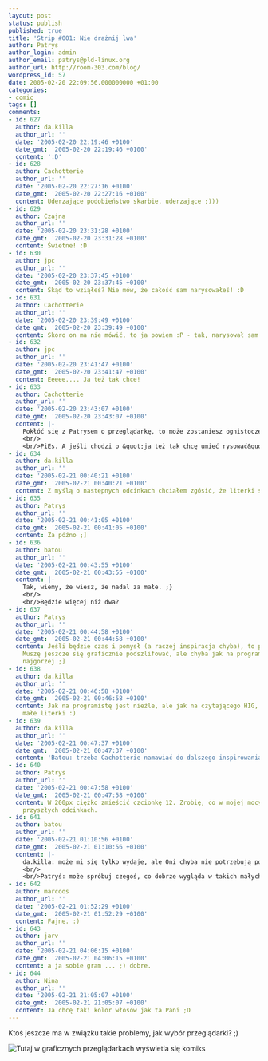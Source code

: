 ```yaml
---
layout: post
status: publish
published: true
title: 'Strip #001: Nie drażnij lwa'
author: Patrys
author_login: admin
author_email: patrys@pld-linux.org
author_url: http://room-303.com/blog/
wordpress_id: 57
date: 2005-02-20 22:09:56.000000000 +01:00
categories:
- comic
tags: []
comments:
- id: 627
  author: da.killa
  author_url: ''
  date: '2005-02-20 22:19:46 +0100'
  date_gmt: '2005-02-20 22:19:46 +0100'
  content: ':D'
- id: 628
  author: Cachotterie
  author_url: ''
  date: '2005-02-20 22:27:16 +0100'
  date_gmt: '2005-02-20 22:27:16 +0100'
  content: Uderzające podobieństwo skarbie, uderzające ;)))
- id: 629
  author: Czajna
  author_url: ''
  date: '2005-02-20 23:31:28 +0100'
  date_gmt: '2005-02-20 23:31:28 +0100'
  content: Świetne! :D
- id: 630
  author: jpc
  author_url: ''
  date: '2005-02-20 23:37:45 +0100'
  date_gmt: '2005-02-20 23:37:45 +0100'
  content: Skąd to wziąłeś? Nie mów, że całość sam narysowałeś! :D
- id: 631
  author: Cachotterie
  author_url: ''
  date: '2005-02-20 23:39:49 +0100'
  date_gmt: '2005-02-20 23:39:49 +0100'
  content: Skoro on ma nie mówić, to ja powiem :P - tak, narysował sam :)
- id: 632
  author: jpc
  author_url: ''
  date: '2005-02-20 23:41:47 +0100'
  date_gmt: '2005-02-20 23:41:47 +0100'
  content: Eeeee.... Ja też tak chce!
- id: 633
  author: Cachotterie
  author_url: ''
  date: '2005-02-20 23:43:07 +0100'
  date_gmt: '2005-02-20 23:43:07 +0100'
  content: |-
    Pokłóć się z Patrysem o przeglądarkę, to może zostaniesz ognistoczerwonym dyskutantem - chociaż sama sobie jestem winna, że dałam się skłonić do pofarbowania na taki kolor ;)))
    <br/>
    <br/>PiEs. A jeśli chodzi o &quot;ja też tak chcę umieć rysować&quot; - to ja też :&gt;
- id: 634
  author: da.killa
  author_url: ''
  date: '2005-02-21 00:40:21 +0100'
  date_gmt: '2005-02-21 00:40:21 +0100'
  content: Z myślą o następnych odcinkach chciałem zgósić, że literki są za małe :)
- id: 635
  author: Patrys
  author_url: ''
  date: '2005-02-21 00:41:05 +0100'
  date_gmt: '2005-02-21 00:41:05 +0100'
  content: Za późno ;]
- id: 636
  author: batou
  author_url: ''
  date: '2005-02-21 00:43:55 +0100'
  date_gmt: '2005-02-21 00:43:55 +0100'
  content: |-
    Tak, wiemy, że wiesz, że nadal za małe. ;}
    <br/>
    <br/>Będzie więcej niż dwa?
- id: 637
  author: Patrys
  author_url: ''
  date: '2005-02-21 00:44:58 +0100'
  date_gmt: '2005-02-21 00:44:58 +0100'
  content: Jeśli będzie czas i pomysł (a raczej inspiracja chyba), to pewnie tak.
    Muszę jeszcze się graficznie podszlifować, ale chyba jak na programistę, nie jest
    najgorzej ;]
- id: 638
  author: da.killa
  author_url: ''
  date: '2005-02-21 00:46:58 +0100'
  date_gmt: '2005-02-21 00:46:58 +0100'
  content: Jak na programistę jest nieźle, ale jak na czytającego HIG, to skandalicznie
    małe literki :)
- id: 639
  author: da.killa
  author_url: ''
  date: '2005-02-21 00:47:37 +0100'
  date_gmt: '2005-02-21 00:47:37 +0100'
  content: 'Batou: trzeba Cachotterie namawiać do dalszego inspirowania :)'
- id: 640
  author: Patrys
  author_url: ''
  date: '2005-02-21 00:47:58 +0100'
  date_gmt: '2005-02-21 00:47:58 +0100'
  content: W 200px ciężko zmieścić czcionkę 12. Zrobię, co w mojej mocy przy ewentualnych
    przyszłych odcinkach.
- id: 641
  author: batou
  author_url: ''
  date: '2005-02-21 01:10:56 +0100'
  date_gmt: '2005-02-21 01:10:56 +0100'
  content: |-
    da.killa: może mi się tylko wydaje, ale Oni chyba nie potrzebują pomocy z zewnątrz. ;)
    <br/>
    <br/>Patryś: może spróbuj czegoś, co dobrze wygląda w takich małych rozmiarach (np. silkscreen z kottke.org są fajne, tylko bez ogonków).
- id: 642
  author: marcoos
  author_url: ''
  date: '2005-02-21 01:52:29 +0100'
  date_gmt: '2005-02-21 01:52:29 +0100'
  content: Fajne. :)
- id: 643
  author: jarv
  author_url: ''
  date: '2005-02-21 04:06:15 +0100'
  date_gmt: '2005-02-21 04:06:15 +0100'
  content: a ja sobie gram ... ;) dobre.
- id: 644
  author: Nina
  author_url: ''
  date: '2005-02-21 21:05:07 +0100'
  date_gmt: '2005-02-21 21:05:07 +0100'
  content: Ja chcę taki kolor włosów jak ta Pani ;D
---
```

<p>Ktoś jeszcze ma w związku takie problemy, jak wybór przeglądarki? ;)</p>

<p class="strip"><img src="http://patrys.icenter.pl/comic/001-opyra.png" alt="Tutaj w graficznych przeglądarkach wyświetla się komiks" /></p>
